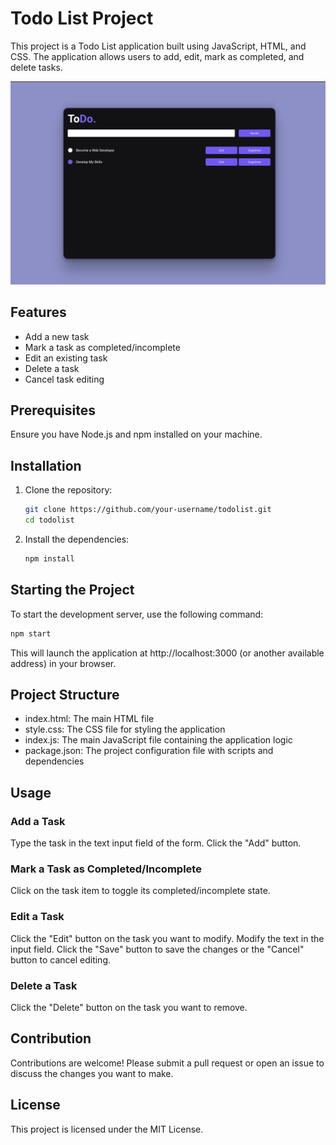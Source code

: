 # Todo List Project

This project is a Todo List application built using JavaScript, HTML, and CSS. The application allows users to add, edit, mark as completed, and delete tasks.

![Texte alternatif](./img/screenshot.png)

## Features

- Add a new task
- Mark a task as completed/incomplete
- Edit an existing task
- Delete a task
- Cancel task editing

## Prerequisites

Ensure you have Node.js and npm installed on your machine.

## Installation

1. Clone the repository:
    ```sh
    git clone https://github.com/your-username/todolist.git
    cd todolist
    ```

2. Install the dependencies:
    ```sh
    npm install
    ```

## Starting the Project

To start the development server, use the following command:

```sh
npm start
```

This will launch the application at http://localhost:3000 (or another available address) in your browser.

## Project Structure

- index.html: The main HTML file
- style.css: The CSS file for styling the application
- index.js: The main JavaScript file containing the application logic
- package.json: The project configuration file with scripts and dependencies

## Usage

### Add a Task

Type the task in the text input field of the form.
Click the "Add" button.
### Mark a Task as Completed/Incomplete

Click on the task item to toggle its completed/incomplete state.

### Edit a Task

Click the "Edit" button on the task you want to modify.
Modify the text in the input field.
Click the "Save" button to save the changes or the "Cancel" button to cancel editing.

### Delete a Task

Click the "Delete" button on the task you want to remove.

## Contribution

Contributions are welcome! Please submit a pull request or open an issue to discuss the changes you want to make.

## License

This project is licensed under the MIT License.
